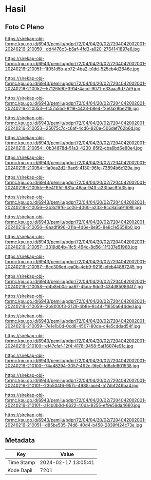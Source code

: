 # Hasil

## Foto C Plano

https://sirekap-obj-formc.kpu.go.id/6943/pemilu/pdpr/72/04/04/20/02/7204042002001-20240216-210050--dd4478c3-b6af-4fd3-a020-2764141897e6.jpg

https://sirekap-obj-formc.kpu.go.id/6943/pemilu/pdpr/72/04/04/20/02/7204042002001-20240216-210051--1f051d5b-ab72-4ba2-b1dd-525eb4d2646e.jpg

https://sirekap-obj-formc.kpu.go.id/6943/pemilu/pdpr/72/04/04/20/02/7204042002001-20240216-210052--57126590-3914-4acd-9071-e33aaa9d77d9.jpg

https://sirekap-obj-formc.kpu.go.id/6943/pemilu/pdpr/72/04/04/20/02/7204042002001-20240216-210053--fc57a5bd-8f19-4423-b8e4-f2e0a28be219.jpg

https://sirekap-obj-formc.kpu.go.id/6943/pemilu/pdpr/72/04/04/20/02/7204042002001-20240216-210053--25075c7c-c6af-4cd6-920e-506def762b6d.jpg

https://sirekap-obj-formc.kpu.go.id/6943/pemilu/pdpr/72/04/04/20/02/7204042002001-20240216-210054--0b34878d-51a3-4230-85f2-cba6bd6e80e4.jpg

https://sirekap-obj-formc.kpu.go.id/6943/pemilu/pdpr/72/04/04/20/02/7204042002001-20240216-210054--1a0ea2d2-9ae6-4130-96fe-73894b6c129a.jpg

https://sirekap-obj-formc.kpu.go.id/6943/pemilu/pdpr/72/04/04/20/02/7204042002001-20240216-210055--8e411f5f-681a-46aa-94ff-a23faac8fd35.jpg

https://sirekap-obj-formc.kpu.go.id/6943/pemilu/pdpr/72/04/04/20/02/7204042002001-20240216-210056--3b3cf9f6-cc06-4060-a233-8cc8a5a91699.jpg

https://sirekap-obj-formc.kpu.go.id/6943/pemilu/pdpr/72/04/04/20/02/7204042002001-20240216-210056--8aadf996-011a-4d6e-8e95-8e8c1e5658b0.jpg

https://sirekap-obj-formc.kpu.go.id/6943/pemilu/pdpr/72/04/04/20/02/7204042002001-20240216-210057--3319d84b-1fc5-454c-8d56-11f337e51968.jpg

https://sirekap-obj-formc.kpu.go.id/6943/pemilu/pdpr/72/04/04/20/02/7204042002001-20240216-210057--8cc306ed-ea0b-4eb9-9216-efeb44887245.jpg

https://sirekap-obj-formc.kpu.go.id/6943/pemilu/pdpr/72/04/04/20/02/7204042002001-20240216-210058--d4b8eb0a-aa67-45da-9dd3-434d850864f7.jpg

https://sirekap-obj-formc.kpu.go.id/6943/pemilu/pdpr/72/04/04/20/02/7204042002001-20240216-210059--2b8000f3-3129-4b8e-8c44-f1650a644ded.jpg

https://sirekap-obj-formc.kpu.go.id/6943/pemilu/pdpr/72/04/04/20/02/7204042002001-20240216-210059--7e1e1b0d-0cd6-4507-80de-c4e5cddad54f.jpg

https://sirekap-obj-formc.kpu.go.id/6943/pemilu/pdpr/72/04/04/20/02/7204042002001-20240216-210100--ef47cfef-12f4-4178-9458-5af16074e91c.jpg

https://sirekap-obj-formc.kpu.go.id/6943/pemilu/pdpr/72/04/04/20/02/7204042002001-20240216-210100--74a48294-3057-492c-9fe0-fd8afd801538.jpg

https://sirekap-obj-formc.kpu.go.id/6943/pemilu/pdpr/72/04/04/20/02/7204042002001-20240216-210101--23b504f6-957c-4988-ace4-a17dbf246ba4.jpg

https://sirekap-obj-formc.kpu.go.id/6943/pemilu/pdpr/72/04/04/20/02/7204042002001-20240216-210101--a1cb0b0d-6622-40da-9255-ef9e56da4660.jpg

https://sirekap-obj-formc.kpu.go.id/6943/pemilu/pdpr/72/04/04/20/02/7204042002001-20240216-210051--d85be535-74d6-40d4-b458-2839f424c73e.jpg


## Metadata

| Key        | Value               |
| ---------- | ------------------- |
| Time Stamp | 2024-02-17 13:05:41 |
| Kode Dapil | 7201                |



